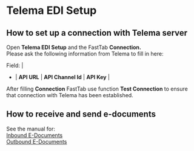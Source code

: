 ---
---
# Telema EDI Setup

## How to set up a connection with Telema server
Open  **Telema EDI Setup** and the FastTab  **Connection.**  
Please ask the following information from Telema to fill in here:

Field: |
- |
**API URL** |
**API Channel Id** |
**API Key** |

After filling  **Connection** FastTab use function  **Test Connection** to ensure that connection with Telema has been established.

## How to receive and send e-documents

See the manual for:  
[Inbound E-Documents](inbound-edocuments)  
[Outbound E-Documents](outbound-edocuments)